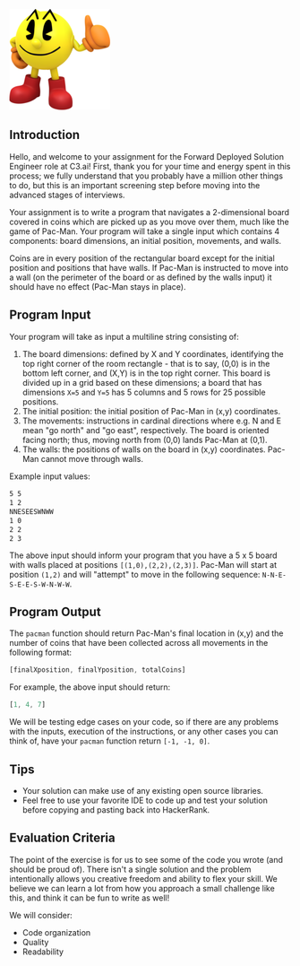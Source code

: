 ![alt text](pacman.png)

## Introduction
Hello, and welcome to your assignment for the Forward Deployed Solution Engineer role at C3.ai! First, thank you for your time and energy spent in this process; we fully understand that you probably have a million other things to do, but this is an important screening step before moving into the advanced stages of interviews.

Your assignment is to write a program that navigates a 2-dimensional board covered in coins which are picked up as you move over them, much like the game of Pac-Man. Your program will take a single input which contains 4 components: board dimensions, an initial position, movements, and walls.

Coins are in every position of the rectangular board except for the initial position and positions that have walls. If Pac-Man is instructed to move into a wall (on the perimeter of the board or as defined by the walls input) it should have no effect (Pac-Man stays in place).


## Program Input
Your program will take as input a multiline string consisting of:

1. The board dimensions: defined by X and Y coordinates, identifying the top right corner of the room rectangle - that is to say, (0,0) is in the bottom left corner, and (X,Y) is in the top right corner. This board is divided up in a grid based on these dimensions; a board that has dimensions `X=5` and `Y=5` has 5 columns and 5 rows for 25 possible positions.
2. The initial position: the initial position of Pac-Man in (x,y) coordinates.
3. The movements: instructions in cardinal directions where e.g. N and E mean "go north" and "go east", respectively. The board is oriented facing north; thus, moving north from (0,0) lands Pac-Man at (0,1).
4. The walls: the positions of walls on the board in (x,y) coordinates. Pac-Man cannot move through walls.

Example input values:
```
5 5
1 2
NNESEESWNWW
1 0
2 2
2 3
```

The above input should inform your program that you have a 5 x 5 board with walls placed at positions `[(1,0),(2,2),(2,3)]`. Pac-Man will start at position `(1,2)` and will "attempt" to move in the following sequence: `N-N-E-S-E-E-S-W-N-W-W`.


## Program Output
The `pacman` function should return Pac-Man's final location in (x,y) and the number of coins that have been collected across all movements in the following format:

```js
[finalXposition, finalYposition, totalCoins]
```

For example, the above input should return:  

```js
[1, 4, 7]
```
We will be testing edge cases on your code, so if there are any problems with the inputs, execution of the instructions, or any other cases you can think of, have your `pacman` function return `[-1, -1, 0]`.


## Tips
- Your solution can make use of any existing open source libraries.
- Feel free to use your favorite IDE to code up and test your solution before copying and pasting back into HackerRank.


## Evaluation Criteria
The point of the exercise is for us to see some of the code you wrote (and should be proud of). There isn't a single solution and the problem intentionally allows you creative freedom and ability to flex your skill. We believe we can learn a lot from how you approach a small challenge like this, and think it can be fun to write as well!

We will consider:
- Code organization
- Quality
- Readability